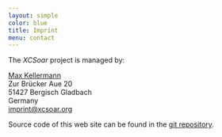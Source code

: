 ```yaml
---
layout: simple
color: blue
title: Imprint
menu: contact
---
```


The *XCSoar* project is managed by:

[Max Kellermann](http://max.kellermann.name/)  
Zur Brücker Aue 20  
51427 Bergisch Gladbach  
Germany  
<imprint@xcsoar.org>

Source code of this web site can be found in the
[git repository](http://git.xcsoar.org/cgit/master/website.git/).
